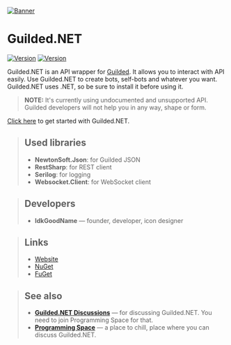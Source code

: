 [![Banner](https://raw.githubusercontent.com/Guilded-NET/Guilded.NET/main/assets/BannerGithub.png)](https://github.com/Guilded-NET/Guilded.NET)

# Guilded.NET

[![Version](https://img.shields.io/badge/Version-0.2.0-red?style=for-the-badge)](https://github.com/IdkGoodName/Guilded.NET) [![Version](https://img.shields.io/badge/Version-Beta-orange?style=for-the-badge)](https://github.com/Guilded-NET/Guilded.NET)

Guilded.NET is an API wrapper for [Guilded](https://guilded.gg). It allows you to interact with API easily. Use Guilded.NET to create bots, self-bots and whatever you want. Guilded.NET uses .NET, so be sure to install it before using it.

> **NOTE:** It's currently using undocumented and unsupported API. Guilded developers will not help you in any way, shape or form.

[Click here](https://guilded-net.github.io/guides) to get started with Guilded.NET.

> ## Used libraries
> - **NewtonSoft.Json**: for Guilded JSON
> - **RestSharp**: for REST client
> - **Serilog**: for logging
> - **Websocket.Client**: for WebSocket client

> ## Developers
> - **IdkGoodName** — founder, developer, icon designer

> ## Links
> - [Website](https://guilded-net.github.io/)
> - [NuGet](https://www.nuget.org/packages/Guilded.NET/)
> - [FuGet](https://www.nuget.org/packages/Guilded.NET/)

> ## See also
> - **[Guilded.NET Discussions](https://www.guilded.gg/guilded-api/groups/aDk5j9Jz/channels/8c247143-2009-415b-ab99-97912c0685bc/announcements)** — for discussing Guilded.NET. You need to join Programming Space for that.
> - **[Programming Space](https://guilded.gg/Programming)** — a place to chill, place where you can discuss Guilded.NET.